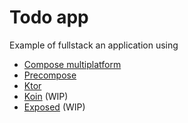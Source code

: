 
# Todo app

Example of fullstack an application using
- [Compose multiplatform](https://github.com/JetBrains/compose-multiplatform)
- [Precompose](https://github.com/Tlaster/PreCompose)
- [Ktor](https://ktor.io/)
- [Koin](https://insert-koin.io/) (WIP)
- [Exposed](https://github.com/JetBrains/Exposed) (WIP)